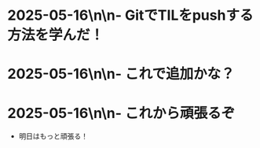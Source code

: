 # 2025-05-16\n\n- GitでTILをpushする方法を学んだ！
# 2025-05-16\n\n- これで追加かな？
# 2025-05-16\n\n- これから頑張るぞ
- 明日はもっと頑張る！
